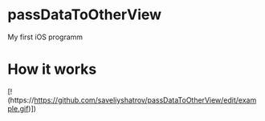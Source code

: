 # passDataToOtherView
My first iOS programm

# How it works
[!(https://https://github.com/saveliyshatrov/passDataToOtherView/edit/example.gif)])
